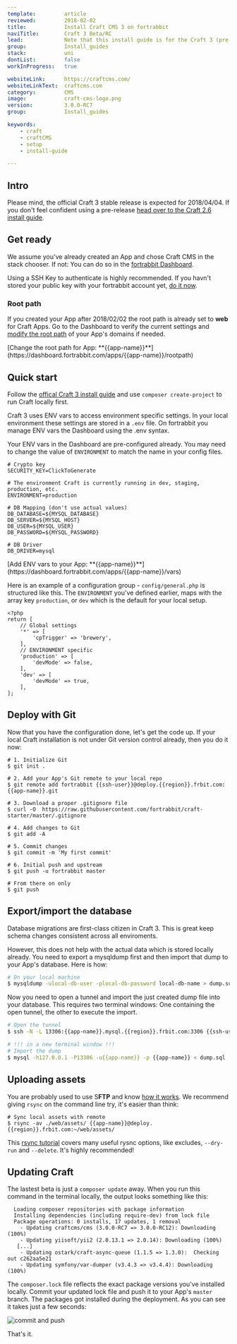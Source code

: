 ```yaml
---
template:         article
reviewed:         2018-02-02
title:            Install Craft CMS 3 on fortrabbit
naviTitle:        Craft 3 Beta/RC
lead:             Note that this install guide is for the Craft 3 (pre-stable) version.
group:            Install_guides
stack:            uni
dontList:         false
workInProgress:   true

websiteLink:      https://craftcms.com/
websiteLinkText:  craftcms.com
category:         CMS
image:            craft-cms-logo.png
version:          3.0.0-RC7
group:            Install_guides

keywords:
    - craft
    - craftCMS
    - setup
    - install-guide

---
```



## Intro

Please mind, the official Craft 3 stable release is expected for 2018/04/04. If you don't feel confident using a pre-release [head over to the Craft 2.6 install guide](/install-craft-2-uni). 

## Get ready

We assume you've already created an App and chose Craft CMS in the stack chooser. If not: You can do so in the [fortrabbit Dashboard](/dashboard). 

Using a SSH Key to authenticate is highly recommended. If you havn't stored your public key with your fortrabbit account yet, [do it now](/ssh-keys#toc-save-your-public-ssh-keys-with-your-fortrabbit-account).  

### Root path

If you created your App after 2018/02/02 the root path is already set to **web** for Craft Apps. Go to the Dashboard to verify the current settings and [modify the root path](/app#toc-root-path) of your App's domains if needed. 

<div markdown="1" data-user="known">
[Change the root path for App: **{{app-name}}**](https://dashboard.fortrabbit.com/apps/{{app-name}}/rootpath)
</div>


## Quick start

Follow the [offical Craft 3 install guide](https://github.com/craftcms/docs/blob/master/en/installation.md) and use `composer create-project` to run Craft locally first.

Craft 3 uses ENV vars to access environment specific settings. In your local environment these settings are stored in a `.env` file. On fortrabbit you manage ENV vars the Dashboard using the .env syntax.

Your ENV vars in the Dashboard are pre-configured already. You may need to change the value of `ENVIRONMENT` to match the name in your config files.

```osterei32
# Crypto key
SECURITY_KEY=ClickToGenerate

# The environment Craft is currently running in dev, staging, production, etc.
ENVIRONMENT=production

# DB Mapping (don't use actual values)
DB_DATABASE=${MYSQL_DATABASE}
DB_SERVER=${MYSQL_HOST}
DB_USER=${MYSQL_USER}
DB_PASSWORD=${MYSQL_PASSWORD}

# DB Driver
DB_DRIVER=mysql
```

<div markdown="1" data-user="known">
[Add ENV vars to your App: **{{app-name}}**](https://dashboard.fortrabbit.com/apps/{{app-name}}/vars)
</div>

Here is an example of a configuration group - `config/general.php` is structured like this. The `ENVIRONMENT` you've defined earlier, maps with the array key `production`, or `dev` which is the default for your local setup.

```
<?php
return [
	// Global settings
    '*' => [
        'cpTrigger' => 'brewery',
    ],
    // ENVIRONMENT specific 
    'production' => [
        'devMode' => false,
    ],
    'dev' => [
        'devMode' => true,
    ],
];
```

## Deploy with Git

Now that you have the configuration done, let's get the code up. If your local Craft installation is not under Git version control already, then you do it now:

```
# 1. Initialize Git
$ git init .

# 2. Add your App's Git remote to your local repo
$ git remote add fortrabbit {{ssh-user}}@deploy.{{region}}.frbit.com:{{app-name}}.git

# 3. Download a proper .gitignore file
$ curl -O  https://raw.githubusercontent.com/fortrabbit/craft-starter/master/.gitignore

# 4. Add changes to Git
$ git add -A

# 5. Commit changes
$ git commit -m 'My first commit'

# 6. Initial push and upstream
$ git push -u fortrabbit master

# From there on only
$ git push
```

## Export/import the database

Database migrations are first-class citizen in Craft 3. This is great keep schema changes consistent across all enviroments.
  
However, this does not help with the actual data which is stored locally already. You need to export a mysqldump first and then import that dump to your App's database. Here is how:

```bash
# On your local machine
$ mysqldump -ulocal-db-user -plocal-db-password local-db-name > dump.sql
```

Now you need to open a tunnel and import the just created dump file into your database. This requires two terminal windows: One containing the open tunnel, the other to execute the import.

```bash
# Open the tunnel
$ ssh -N -L 13306:{{app-name}}.mysql.{{region}}.frbit.com:3306 {{ssh-user}}@deploy.{{region}}.frbit.com

# !!! in a new terminal window !!!
# Import the dump
$ mysql -h127.0.0.1 -P13306 -u{{app-name}} -p {{app-name}} < dump.sql
```



## Uploading assets

You are probably used to use S**FTP** and know [how it works](/sftp-uni#toc-accessing-sftp). We recommend giving `rsync` on the command line try, it's easier than think: 

```
# Sync local assets with remote
$ rsync -av ./web/assets/ {{app-name}}@deploy.{{region}}.frbit.com:~/web/assets/
```

This [rsync tutorial](https://blog.fortrabbit.com/deploying-code-with-rsync) covers many useful rysnc options, like excludes, `--dry-run` and `--delete`. It's highly recommended!



## Updating Craft

The lastest beta is just a `composer update` away. When you run this command in the terminal locally, the output looks something like this: 

```plain
  Loading composer repositories with package information
  Installing dependencies (including require-dev) from lock file
  Package operations: 0 installs, 17 updates, 1 removal
    - Updating craftcms/cms (3.0.0-RC7 => 3.0.0-RC12): Downloading (100%)
    - Updating yiisoft/yii2 (2.0.13.1 => 2.0.14): Downloading (100%)
   [...]
    - Updating ostark/craft-async-queue (1.1.5 => 1.3.0):  Checking out c262aa5e21
    - Updating symfony/var-dumper (v3.4.3 => v3.4.4): Downloading (100%)

```

The `composer.lock` file reflects the exact package versions you've installed locally. Commit your updated lock file and push it to your App's `master` branch. The packages got installed during the deployment. As you can see it takes just a few seconds:

![commit and push](https://static.frbit.name/img/help/craft3-composer-update.gif)

That's it. 

